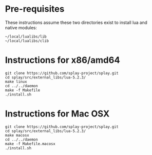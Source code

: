 Pre-requisites
===
These instructions assume these two directories exist to install lua and native modules:

```
~/local/lualibs/lib 
~/local/lualibs/clib
```

Instructions for x86/amd64
===
```
git clone https://github.com/splay-project/splay.git
cd splay/src/external_libs/lua-5.2.3/
make linux
cd ../../daemon 
make -f Makefile
./install.sh
```

Instructions for Mac OSX
===
```
git clone https://github.com/splay-project/splay.git
cd splay/src/external_libs/lua-5.2.3/
make macosx 
cd ../../daemon
make -f Makefile.macosx 
./install.sh
```
